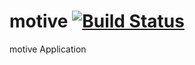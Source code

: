 # motive [![Build Status](https://app.travis-ci.com/Mango-JK/motive.svg?branch=develop)](https://app.travis-ci.com/Mango-JK/motive)

motive Application
